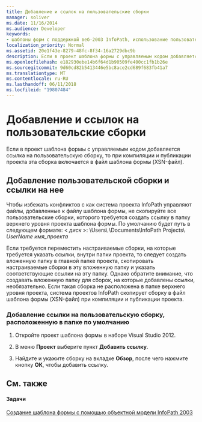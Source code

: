```yaml
---
title: Добавление и ссылок на пользовательские сборки
manager: soliver
ms.date: 11/16/2014
ms.audience: Developer
keywords:
- шаблоны форм с поддержкой веб-2003 InfoPath, использование пользовательских сборок, сборки [InfoPath 2007], добавление пользовательских с помощью InfoPath 2003 объектной модели
localization_priority: Normal
ms.assetid: 20e1f43e-8279-48fc-8f34-16a2729dbc9b
description: Если в проект шаблона формы с управляемым кодом добавляется ссылка на пользовательскую сборку, то при компиляции и публикации проекта эта сборка включается в файл шаблона формы (XSN-файл).
ms.openlocfilehash: e182930ebe14b6f64d1b90509fe400cc1fb1b26e
ms.sourcegitcommit: 9d60cd82b5413446e5bc8ace2cd689f683fb41a7
ms.translationtype: MT
ms.contentlocale: ru-RU
ms.lasthandoff: 06/11/2018
ms.locfileid: "19807484"
---
```

# <a name="add-and-reference-custom-assemblies"></a>Добавление и ссылок на пользовательские сборки

Если в проект шаблона формы с управляемым кодом добавляется ссылка на пользовательскую сборку, то при компиляции и публикации проекта эта сборка включается в файл шаблона формы (XSN-файл).
  
## <a name="add-and-reference-a-custom-assembly"></a>Добавление пользовательской сборки и ссылки на нее

Чтобы избежать конфликтов с как система проекта InfoPath управляют файлы, добавленные к файлу шаблона формы, не скопируйте все пользовательские сборки, которого требуется создать ссылку в папку верхнего уровня проекта шаблона формы. По умолчанию будет путь в следующем формате: < *диск* >: \Users\ \Documents\InfoPath Projects\ *UserName* *имя_проекта* 
  
Если требуется переместить настраиваемые сборки, на которые требуется указать ссылки, внутри папки проекта, то следует создать вложенную папку в главной папке проекта, скопировать настраиваемые сборки в эту вложенную папку и указать соответствующие ссылки на эту папку. Однако обратите внимание, что создавать вложенную папку для сборок, на которые добавлены ссылки, необязательно. Если такая сборка не расположена в папке верхнего уровня проекта, система проектов InfoPath скопирует сборку в файл шаблона формы (XSN-файл) при компиляции и публикации проекта.
  
### <a name="reference-a-custom-assembly-from-its-default-location"></a>Добавление ссылки на пользовательскую сборку, расположенную в папке по умолчанию

1. Откройте проект шаблона формы в наборе Visual Studio 2012.
    
2. В меню **Проект** выберите пункт **Добавить ссылку**.
    
3. Найдите и укажите сборку на вкладке **Обзор**, после чего нажмите кнопку **ОК**, чтобы добавить ссылку. 
    
## <a name="see-also"></a>См. также

#### <a name="tasks"></a>Задачи

[Создание шаблона формы с помощью объектной модели InfoPath 2003](how-to-create-a-form-template-using-the-infopath-2003-object-model.md)


